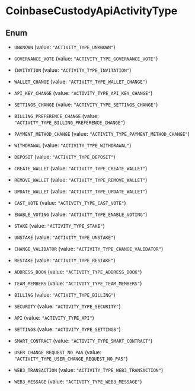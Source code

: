 
# CoinbaseCustodyApiActivityType

## Enum


* `UNKNOWN` (value: `"ACTIVITY_TYPE_UNKNOWN"`)

* `GOVERNANCE_VOTE` (value: `"ACTIVITY_TYPE_GOVERNANCE_VOTE"`)

* `INVITATION` (value: `"ACTIVITY_TYPE_INVITATION"`)

* `WALLET_CHANGE` (value: `"ACTIVITY_TYPE_WALLET_CHANGE"`)

* `API_KEY_CHANGE` (value: `"ACTIVITY_TYPE_API_KEY_CHANGE"`)

* `SETTINGS_CHANGE` (value: `"ACTIVITY_TYPE_SETTINGS_CHANGE"`)

* `BILLING_PREFERENCE_CHANGE` (value: `"ACTIVITY_TYPE_BILLING_PREFERENCE_CHANGE"`)

* `PAYMENT_METHOD_CHANGE` (value: `"ACTIVITY_TYPE_PAYMENT_METHOD_CHANGE"`)

* `WITHDRAWAL` (value: `"ACTIVITY_TYPE_WITHDRAWAL"`)

* `DEPOSIT` (value: `"ACTIVITY_TYPE_DEPOSIT"`)

* `CREATE_WALLET` (value: `"ACTIVITY_TYPE_CREATE_WALLET"`)

* `REMOVE_WALLET` (value: `"ACTIVITY_TYPE_REMOVE_WALLET"`)

* `UPDATE_WALLET` (value: `"ACTIVITY_TYPE_UPDATE_WALLET"`)

* `CAST_VOTE` (value: `"ACTIVITY_TYPE_CAST_VOTE"`)

* `ENABLE_VOTING` (value: `"ACTIVITY_TYPE_ENABLE_VOTING"`)

* `STAKE` (value: `"ACTIVITY_TYPE_STAKE"`)

* `UNSTAKE` (value: `"ACTIVITY_TYPE_UNSTAKE"`)

* `CHANGE_VALIDATOR` (value: `"ACTIVITY_TYPE_CHANGE_VALIDATOR"`)

* `RESTAKE` (value: `"ACTIVITY_TYPE_RESTAKE"`)

* `ADDRESS_BOOK` (value: `"ACTIVITY_TYPE_ADDRESS_BOOK"`)

* `TEAM_MEMBERS` (value: `"ACTIVITY_TYPE_TEAM_MEMBERS"`)

* `BILLING` (value: `"ACTIVITY_TYPE_BILLING"`)

* `SECURITY` (value: `"ACTIVITY_TYPE_SECURITY"`)

* `API` (value: `"ACTIVITY_TYPE_API"`)

* `SETTINGS` (value: `"ACTIVITY_TYPE_SETTINGS"`)

* `SMART_CONTRACT` (value: `"ACTIVITY_TYPE_SMART_CONTRACT"`)

* `USER_CHANGE_REQUEST_NO_PAS` (value: `"ACTIVITY_TYPE_USER_CHANGE_REQUEST_NO_PAS"`)

* `WEB3_TRANSACTION` (value: `"ACTIVITY_TYPE_WEB3_TRANSACTION"`)

* `WEB3_MESSAGE` (value: `"ACTIVITY_TYPE_WEB3_MESSAGE"`)



